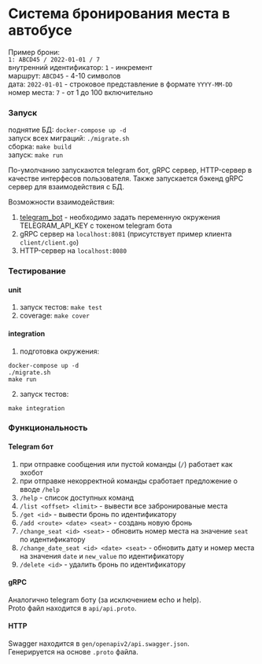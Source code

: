 # Система бронирования места в автобусе

Пример брони:  
`1: ABCD45 / 2022-01-01 / 7`  
внутренний идентификатор: `1` - инкремент  
маршрут: `ABCD45` - 4-10 символов  
дата: `2022-01-01` - строковое представление в формате `YYYY-MM-DD`  
номер места: `7` - от 1 до 100 включительно

### Запуск

поднятие БД: `docker-compose up -d`  
запуск всех миграций: `./migrate.sh`  
сборка: `make build`  
запуск: `make run`

По-умолчанию запускаются telegram бот, gRPC сервер, HTTP-сервер 
в качестве интерфесов пользователя.
Также запускается бэкенд gRPC сервер для взаимодействия с БД.

Возможности взаимодействия:  
1. [telegram_bot](https://t.me/tigprog_bot) -
необходимо задать переменную окружения TELEGRAM_API_KEY с токеном telegram бота  
2. gRPC сервер на `localhost:8081` (присутствует пример клиента `client/client.go`)
3. HTTP-сервер на `localhost:8080`

### Тестирование

#### unit

1. запуск тестов: `make test`
2. coverage: `make cover`

#### integration

1. подготовка окружения:
```
docker-compose up -d
./migrate.sh
make run
```
2. запуск тестов:
```
make integration
```

### Функциональность

#### Telegram бот

1. при отправке сообщения или пустой команды (`/`) работает как эхобот
2. при отправке некорректной команды сработает предложение о вводе `/help`
3. `/help` - список доступных команд
4. `/list <offset> <limit>` - вывести все забронированые места
5. `/get <id>` - вывести бронь по идентификатору
6. `/add <route> <date> <seat>` - создань новую бронь
7. `/change_seat <id> <seat>` -
   обновить номер места на значение `seat` по идентификатору
8. `/change_date_seat <id> <date> <seat>` -
   обновить дату и номер места на значения `date` и `new_value` по идентификатору
9. `/delete <id>` - удалить бронь по идентификатору

#### gRPC

Аналогично telegram боту (за исключением echo и help).  
Proto файл находится в `api/api.proto`.

#### HTTP

Swagger находится в `gen/openapiv2/api.swagger.json`.  
Генерируется на основе `.proto` файла.
